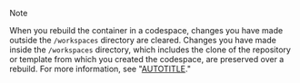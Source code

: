> [!NOTE]
> When you rebuild the container in a codespace, changes you have made outside the `/workspaces` directory are cleared. Changes you have made inside the `/workspaces` directory, which includes the clone of the repository or template from which you created the codespace, are preserved over a rebuild. For more information, see "[AUTOTITLE](/codespaces/getting-started/deep-dive#about-the-directory-structure-of-a-codespace)."
